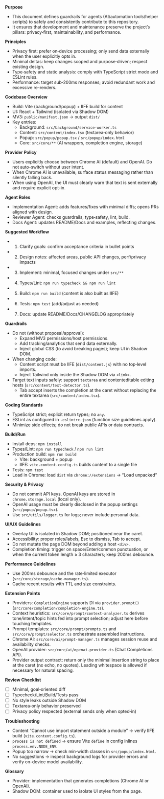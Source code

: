 **Purpose**

- This document defines guardrails for agents (AI/automation tools/helper scripts) to safely and consistently contribute to this repository.
- It ensures that development and maintenance preserve the project’s pillars: privacy‑first, maintainability, and performance.

**Principles**

- Privacy first: prefer on‑device processing; only send data externally when the user explicitly opts in.
- Minimal deltas: keep changes scoped and purpose‑driven; respect existing design.
- Type‑safety and static analysis: comply with TypeScript strict mode and ESLint rules.
- Performance: target sub‑200ms responses; avoid redundant work and excessive re-renders.

**Codebase Overview**

- Build: Vite (background/popup) + IIFE build for content
- UI: React + Tailwind (isolated via Shadow DOM)
- MV3: `public/manifest.json` → output `dist/`
- Key entries:
  - Background: `src/background/service-worker.ts`
  - Content: `src/content/index.tsx` (textarea‑only behavior)
  - Popup: `src/popup/popup.tsx` / `src/popup/index.html`
  - Core: `src/core/**` (AI wrappers, completion engine, storage)

**Provider Policy**

- Users explicitly choose between Chrome AI (default) and OpenAI. Do not auto-switch without user intent.
- When Chrome AI is unavailable, surface status messaging rather than silently falling back.
- When using OpenAI, the UI must clearly warn that text is sent externally and require explicit opt-in.

**Agent Roles**

- Implementation Agent: adds features/fixes with minimal diffs; opens PRs aligned with design.
- Reviewer Agent: checks guardrails, type‑safety, lint, build.
- Docs Agent: updates README/Docs and examples, reflecting changes.

**Suggested Workflow**

- 1. Clarify goals: confirm acceptance criteria in bullet points
- 2. Design notes: affected areas, public API changes, perf/privacy impacts
- 3. Implement: minimal, focused changes under `src/**`
- 4. Types/Lint: `npm run typecheck && npm run lint`
- 5. Build: `npm run build` (content is also built as IIFE)
- 6. Tests: `npm test` (add/adjust as needed)
- 7. Docs: update README/Docs/CHANGELOG appropriately

**Guardrails**

- Do not (without proposal/approval):
  - Expand MV3 permissions/host permissions.
  - Add tracking/analytics that send data externally.
  - Inject global CSS (to avoid breaking pages); keep UI in Shadow DOM.
- When changing code:
  - Content script must be IIFE (`dist/content.js`) with no top‑level imports.
  - Inject Tailwind only inside the Shadow DOM via `<link>`.
- Target text inputs safely: support `textarea` and contenteditable editing hosts (`src/content/text-detector.ts`).
  - Tab accept inserts the completion at the caret without replacing the entire textarea (`src/content/index.tsx`).

**Coding Standards**

- TypeScript strict; explicit return types; no `any`.
- ESLint as configured in `.eslintrc.json` (function size guidelines apply).
- Minimize side effects; do not break public APIs or data contracts.

**Build/Run**

- Install deps: `npm install`
- Types/Lint: `npm run typecheck` / `npm run lint`
- Production build: `npm run build`
  - Vite: background + popup
  - IIFE: `vite.content.config.ts` builds content to a single file
- Tests: `npm test`
- Load in Chrome: load `dist` via `chrome://extensions` → “Load unpacked”

**Security & Privacy**

- Do not commit API keys. OpenAI keys are stored in `chrome.storage.local` (local only).
- OpenAI usage must be clearly disclosed in the popup settings (`src/popup/popup.tsx`).
- Use `src/utils/logger.ts` for logs; never include personal data.

**UI/UX Guidelines**

- Overlay UI is isolated in Shadow DOM; positioned near the caret.
- Accessibility: proper roles/labels, Esc to dismiss, Tab to accept.
- Do not mutate the page DOM beyond adding a host `<div>`.
- Completion timing: trigger on space/Enter/common punctuation, or when the current token length ≥ 3 characters; keep 200ms debounce.

**Performance Guidelines**

- Use 200ms debounce and the rate‑limited executor (`src/core/storage/cache-manager.ts`).
- Cache recent results with TTL and size constraints.

**Extension Points**

- Providers: `CompletionEngine` supports DI via `provider.prompt()` (`src/core/completion/completion-engine.ts`).
- Context heuristics: `src/core/prompt/context-analyzer.ts` derives tone/intent/topic hints fed into prompt selection; adjust here before touching templates.
- Prompt templates: `src/core/prompt/prompts.ts` and `src/core/prompt/selector.ts` orchestrate assembled instructions.
- Chrome AI: `src/core/ai/prompt-manager.ts` manages session reuse and availability checks.
- OpenAI provider: `src/core/ai/openai-provider.ts` (Chat Completions API).
- Provider output contract: return only the minimal insertion string to place at the caret (no echo, no quotes). Leading whitespace is allowed if necessary for natural spacing.

**Review Checklist**

- [ ] Minimal, goal‑oriented diff
- [ ] Typecheck/Lint/Build/Tests pass
- [ ] No style leaks outside Shadow DOM
- [ ] Textarea‑only behavior preserved
- [ ] Privacy policy respected (external sends only when opted‑in)

**Troubleshooting**

- Content “Cannot use import statement outside a module” → verify IIFE build (`vite.content.config.ts`).
- `process is not defined` → ensure Vite `define` in config inlines `process.env.NODE_ENV`.
- Popup too narrow → check min‑width classes in `src/popup/index.html`.
- No suggestions → inspect background logs for provider errors and verify on-device model availability.

**Glossary**

- Provider: implementation that generates completions (Chrome AI or OpenAI).
- Shadow DOM: container used to isolate UI styles from the page.
